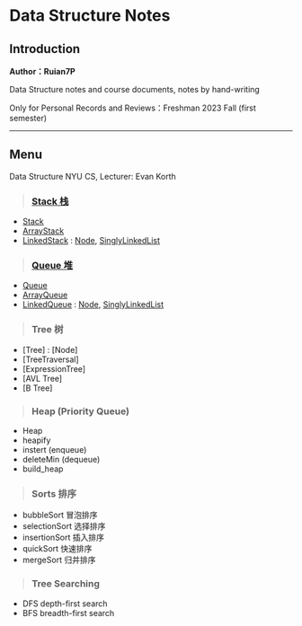 # Data Structure Notes

## Introduction

**Author：Ruian7P**

Data Structure notes and course documents, notes by hand-writing

Only for Personal Records and Reviews：Freshman 2023 Fall (first semester)

----

## Menu

Data Structure NYU CS, Lecturer: Evan Korth

>### [Stack 栈](https://github.com/Ruian7P/Data-Structure/tree/main/Stack)
- [Stack](https://github.com/Ruian7P/Data-Structure/blob/main/Stack/Stack.java)
- [ArrayStack](https://github.com/Ruian7P/Data-Structure/blob/main/Stack/ArrayStack.java)
- [LinkedStack](https://github.com/Ruian7P/Data-Structure/blob/main/Stack/LinkedStack.java) : [Node](https://github.com/Ruian7P/Data-Structure/blob/main/Stack/Node.java), [SinglyLinkedList](https://github.com/Ruian7P/Data-Structure/blob/main/Stack/SinglyLinkedList.java)

>### [Queue 堆](https://github.com/Ruian7P/Data-Structure/tree/main/Queue)
- [Queue](https://github.com/Ruian7P/Data-Structure/blob/main/Queue/Queue.java)
- [ArrayQueue](https://github.com/Ruian7P/Data-Structure/blob/main/Queue/ArrayQueue.java)
- [LinkedQueue](https://github.com/Ruian7P/Data-Structure/blob/main/Queue/LinkedQueue.java) : [Node](https://github.com/Ruian7P/Data-Structure/blob/main/Stack/Node.java), [SinglyLinkedList](https://github.com/Ruian7P/Data-Structure/blob/main/Stack/SinglyLinkedList.java)

>### Tree 树
- [Tree] : [Node]
- [TreeTraversal]
- [ExpressionTree]
- [AVL Tree]
- [B Tree]

>### Heap (Priority Queue) 
- Heap
- heapify
- instert (enqueue)
- deleteMin (dequeue)
- build_heap

>### Sorts 排序
- bubbleSort 冒泡排序
- selectionSort 选择排序
- insertionSort 插入排序
- quickSort 快速排序
- mergeSort 归并排序

>### Tree Searching
- DFS depth-first search
- BFS breadth-first search
  

